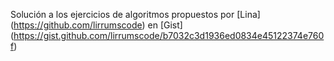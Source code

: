 Solución a los ejercicios de algoritmos propuestos por [Lina] (https://github.com/lirrumscode) en [Gist] (https://gist.github.com/lirrumscode/b7032c3d1936ed0834e45122374e760f)
